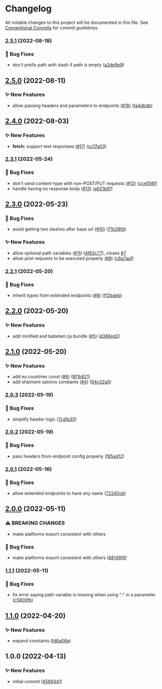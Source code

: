 # Changelog

All notable changes to this project will be documented in this file. See
[Conventional Commits](https://conventionalcommits.org) for commit guidelines.

### [2.5.1](https://github.com/myparcelnl/js-sdk/compare/v2.5.0...v2.5.1) (2022-08-18)


### :bug: Bug Fixes

* don't prefix path with slash if path is empty ([a2de9e9](https://github.com/myparcelnl/js-sdk/commit/a2de9e9ca782dabe237f3372e1f512869f191b2a))

## [2.5.0](https://github.com/myparcelnl/js-sdk/compare/v2.4.0...v2.5.0) (2022-08-11)


### :sparkles: New Features

* allow passing headers and parameters to endpoints ([#18](https://github.com/myparcelnl/js-sdk/issues/18)) ([fa4dbdb](https://github.com/myparcelnl/js-sdk/commit/fa4dbdb294719176c99f12bf89a997a6a66ca43b))

## [2.4.0](https://github.com/myparcelnl/js-sdk/compare/v2.3.1...v2.4.0) (2022-08-03)


### :sparkles: New Features

* **fetch:** support text responses ([#17](https://github.com/myparcelnl/js-sdk/issues/17)) ([cc17a03](https://github.com/myparcelnl/js-sdk/commit/cc17a03274b7f070b380aedbf769e3e73056176b))

### [2.3.1](https://github.com/myparcelnl/js-sdk/compare/v2.3.0...v2.3.1) (2022-05-24)


### :bug: Bug Fixes

* don't send content-type with non-POST/PUT requests ([#12](https://github.com/myparcelnl/js-sdk/issues/12)) ([cce556f](https://github.com/myparcelnl/js-sdk/commit/cce556f19d9d442cbc831c33df4106b906e5609c))
* handle having no response body ([#13](https://github.com/myparcelnl/js-sdk/issues/13)) ([a621b61](https://github.com/myparcelnl/js-sdk/commit/a621b6128911ef8e6b9063bf3f18ef9f1322f4e7))

## [2.3.0](https://github.com/myparcelnl/js-sdk/compare/v2.2.1...v2.3.0) (2022-05-23)


### :bug: Bug Fixes

* avoid getting two slashes after base url ([#10](https://github.com/myparcelnl/js-sdk/issues/10)) ([71b28fd](https://github.com/myparcelnl/js-sdk/commit/71b28fdd864312bd192b8e55b7777a3fae2b6e74))


### :sparkles: New Features

* allow optional path variables ([#11](https://github.com/myparcelnl/js-sdk/issues/11)) ([4f83c77](https://github.com/myparcelnl/js-sdk/commit/4f83c77e657ffbd96b223332221d2919de23860f)), closes [#7](https://github.com/myparcelnl/js-sdk/issues/7)
* allow post requests to be executed properly ([#9](https://github.com/myparcelnl/js-sdk/issues/9)) ([c6a7aa1](https://github.com/myparcelnl/js-sdk/commit/c6a7aa1342db2d83cd2f2170d92a1f5ddb497a33))

### [2.2.1](https://github.com/myparcelnl/js-sdk/compare/v2.2.0...v2.2.1) (2022-05-20)


### :bug: Bug Fixes

* inherit types from extended endpoints ([#8](https://github.com/myparcelnl/js-sdk/issues/8)) ([f12bdeb](https://github.com/myparcelnl/js-sdk/commit/f12bdeb769fd4e54749e5b4676a13ff86de7d9ca))

## [2.2.0](https://github.com/myparcelnl/js-sdk/compare/v2.1.0...v2.2.0) (2022-05-20)


### :sparkles: New Features

* add minified and babeled cjs bundle ([#5](https://github.com/myparcelnl/js-sdk/issues/5)) ([d388ed2](https://github.com/myparcelnl/js-sdk/commit/d388ed225702df17c2c77bf029e27b4d12f503a9))

## [2.1.0](https://github.com/myparcelnl/js-sdk/compare/v2.0.3...v2.1.0) (2022-05-20)


### :sparkles: New Features

* add eu countries const ([#6](https://github.com/myparcelnl/js-sdk/issues/6)) ([8f1b821](https://github.com/myparcelnl/js-sdk/commit/8f1b821cab9c9c2d291776786799b6b4acf5f689))
* add shipment options constants ([#4](https://github.com/myparcelnl/js-sdk/issues/4)) ([94c02a5](https://github.com/myparcelnl/js-sdk/commit/94c02a57ce85f2c75221632ae502f7399516f93e))

### [2.0.3](https://github.com/myparcelnl/js-sdk/compare/v2.0.2...v2.0.3) (2022-05-19)


### :bug: Bug Fixes

* simplify header logic ([7cdfa35](https://github.com/myparcelnl/js-sdk/commit/7cdfa355f4a0b38c0b2cec0cdbee7b78330a505b))

### [2.0.2](https://github.com/myparcelnl/js-sdk/compare/v2.0.1...v2.0.2) (2022-05-19)


### :bug: Bug Fixes

* pass headers from endpoint config properly ([f85ad12](https://github.com/myparcelnl/js-sdk/commit/f85ad12906055a024825c870f3580b29c91f193b))

### [2.0.1](https://github.com/myparcelnl/js-sdk/compare/v2.0.0...v2.0.1) (2022-05-16)


### :bug: Bug Fixes

* allow extended endpoints to have any name ([72240cb](https://github.com/myparcelnl/js-sdk/commit/72240cb1b8047ca26871f9a1a7470dbfdb5e8b4b))

## [2.0.0](https://github.com/myparcelnl/js-sdk/compare/v1.1.1...v2.0.0) (2022-05-11)


### ⚠ BREAKING CHANGES

* make platforms export consistent with others

### :bug: Bug Fixes

* make platforms export consistent with others ([88148f8](https://github.com/myparcelnl/js-sdk/commit/88148f8e627fe2470e5efd7898c69dcbaa7163cd))

### [1.1.1](https://github.com/myparcelnl/js-sdk/compare/v1.1.0...v1.1.1) (2022-05-11)


### :bug: Bug Fixes

* fix error saying path variable is missing when using ":" in a parameter ([c5800fb](https://github.com/myparcelnl/js-sdk/commit/c5800fb47649547e0bea2269c39dc71fa8794d42))

## [1.1.0](https://github.com/myparcelnl/js-sdk/compare/v1.0.0...v1.1.0) (2022-04-20)


### :sparkles: New Features

* expand constants ([fd6a06e](https://github.com/myparcelnl/js-sdk/commit/fd6a06e17c8bb94bc82a52b9259de503fe82200e))

## 1.0.0 (2022-04-13)


### :sparkles: New Features

* initial commit ([6589441](https://github.com/myparcelnl/js-sdk/commit/65894417fc2cf8646263ab136fb9a24d8d126a4e))
